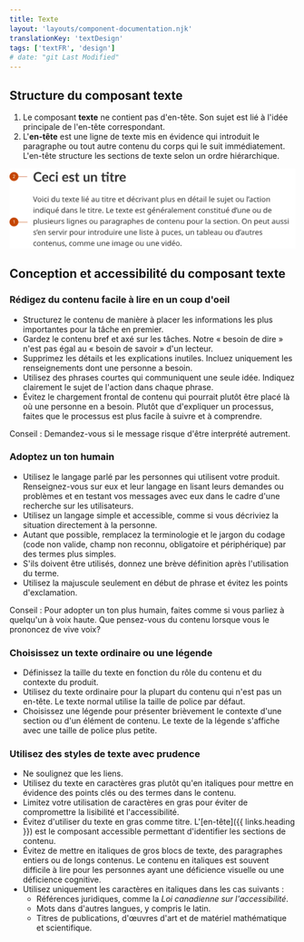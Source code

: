 ```yaml
---
title: Texte
layout: 'layouts/component-documentation.njk'
translationKey: 'textDesign'
tags: ['textFR', 'design']
# date: "git Last Modified"
---
```


## Structure du composant texte

<ol class="anatomy-list">
  <li>Le composant <strong>texte</strong> ne contient pas d'en-tête. Son sujet est lié à l'idée principale de l'en-tête correspondant.</li>
  <li>L'<strong>en-tête</strong> est une ligne de texte mis en évidence qui introduit le paragraphe ou tout autre contenu du corps qui le suit immédiatement. L'en-tête structure les sections de texte selon un ordre hiérarchique.</li>
</ol>

<img class="b-sm b-default p-400" src="/images/fr/components/anatomy/gcds-text-anatomy.svg" alt="Une ligne de grand texte en caractères gras au-dessus d'un bloc de texte plus petit. Le texte en gras indique « Ceci est un en-tête » et le bloc de contenu écrit indique « Il s'agit d'un texte lié à l'en-tête qui décrit plus en détail le sujet ou l'action de l'en-tête. Le texte est généralement une ou plusieurs lignes ou paragraphes qui forment le contenu d'une section ou introduisent une liste à puces, un tableau ou tout autre contenu, comme une image ou une vidéo. » Un libellé avec un « 1 » pointe vers le plus petit bloc de texte et un libellé avec « 2 » pointe vers le texte gras plus grand." />

## Conception et accessibilité du composant texte

### Rédigez du contenu facile à lire en un coup d'oeil

- Structurez le contenu de manière à placer les informations les plus importantes pour la tâche en premier.
- Gardez le contenu bref et axé sur les tâches. Notre « besoin de dire » n'est pas égal au « besoin de savoir » d'un lecteur.
- Supprimez les détails et les explications inutiles. Incluez uniquement les renseignements dont une personne a besoin.
- Utilisez des phrases courtes qui communiquent une seule idée. Indiquez clairement le sujet de l'action dans chaque phrase.
- Évitez le chargement frontal de contenu qui pourrait plutôt être placé là où une personne en a besoin. Plutôt que d'expliquer un processus, faites que le processus est plus facile à suivre et à comprendre.

Conseil : Demandez-vous si le message risque d'être interprété autrement.

### Adoptez un ton humain

- Utilisez le langage parlé par les personnes qui utilisent votre produit. Renseignez-vous sur eux et leur langage en lisant leurs demandes ou problèmes et en testant vos messages avec eux dans le cadre d'une recherche sur les utilisateurs.
- Utilisez un langage simple et accessible, comme si vous décriviez la situation directement à la personne.
- Autant que possible, remplacez la terminologie et le jargon du codage (code non valide, champ non reconnu, obligatoire et périphérique) par des termes plus simples.
- S'ils doivent être utilisés, donnez une brève définition après l'utilisation du terme.
- Utilisez la majuscule seulement en début de phrase et évitez les points d'exclamation.

Conseil : Pour adopter un ton plus humain, faites comme si vous parliez à quelqu'un à voix haute. Que pensez-vous du contenu lorsque vous le prononcez de vive voix?

### Choisissez un texte ordinaire ou une légende

- Définissez la taille du texte en fonction du rôle du contenu et du contexte du produit.
- Utilisez du texte ordinaire pour la plupart du contenu qui n'est pas un en-tête. Le texte normal utilise la taille de police par défaut.
- Choisissez une légende pour présenter brièvement le contexte d'une section ou d'un élément de contenu. Le texte de la légende s'affiche avec une taille de police plus petite.

### Utilisez des styles de texte avec prudence

- Ne soulignez que les liens.
- Utilisez du texte en caractères gras plutôt qu'en italiques pour mettre en évidence des points clés ou des termes dans le contenu.
- Limitez votre utilisation de caractères en gras pour éviter de compromettre la lisibilité et l'accessibilité.
- Évitez d'utiliser du texte en gras comme titre. L'[en-tête]({{ links.heading }}) est le composant accessible permettant d'identifier les sections de contenu.
- Évitez de mettre en italiques de gros blocs de texte, des paragraphes entiers ou de longs contenus. Le contenu en italiques est souvent difficile à lire pour les personnes ayant une déficience visuelle ou une déficience cognitive.
- Utilisez uniquement les caractères en italiques dans les cas suivants :
  - Références juridiques, comme la _Loi canadienne sur l'accessibilité_.
  - Mots dans d'autres langues, y compris le latin.
  - Titres de publications, d'œuvres d'art et de matériel mathématique et scientifique.
